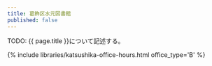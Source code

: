 ```yaml
---
title: 葛飾区水元図書館
published: false
---
```


TODO: {{ page.title }}について記述する。

{% include libraries/katsushika-office-hours.html office_type='B' %}
